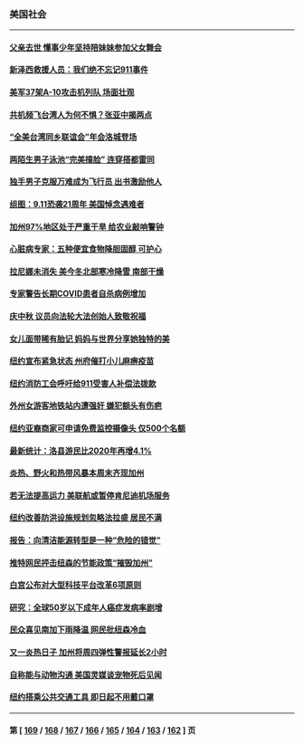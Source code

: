 ### 美国社会
---
#### [父亲去世 懂事少年坚持陪妹妹参加父女舞会](../../pages/ncid1078160/n13823026.md) 
#### [新泽西救援人员：我们绝不忘记911事件](../../pages/ncid1078160/n13822945.md) 
#### [美军37架A-10攻击机列队 场面壮观](../../pages/ncid1078160/n13822903.md) 
#### [共机频飞台湾人为何不惧？张亚中揭两点](../../pages/ncid1078160/n13822922.md) 
#### [“全美台湾同乡联谊会”年会洛城登场](../../pages/ncid1078160/n13822756.md) 
#### [两陌生男子泳池“完美撞脸” 连穿搭都雷同](../../pages/ncid1078160/n13822443.md) 
#### [独手男子克服万难成为飞行员 出书激励他人](../../pages/ncid1078160/n13822452.md) 
#### [组图：9.11恐袭21周年 美国悼念遇难者](../../pages/ncid1078160/n13822610.md) 
#### [加州97%地区处于严重干旱 给农业敲响警钟](../../pages/ncid1078160/n13821995.md) 
#### [心脏病专家：五种便宜食物降胆固醇 可护心](../../pages/ncid1078160/n13821214.md) 
#### [拉尼娜未消失 美今冬北部寒冷降雪 南部干燥](../../pages/ncid1078160/n13821935.md) 
#### [专家警告长期COVID患者自杀病例增加](../../pages/ncid1078160/n13821882.md) 
#### [庆中秋 议员向法轮大法创始人致敬祝福](../../pages/ncid1078160/n13821847.md) 
#### [女儿面带稀有胎记 妈妈与世界分享她独特的美](../../pages/ncid1078160/n13821418.md) 
#### [纽约宣布紧急状态 州府催打小儿麻痹疫苗](../../pages/ncid1078160/n13821364.md) 
#### [纽约消防工会呼吁给911受害人补偿法拨款](../../pages/ncid1078160/n13821356.md) 
#### [外州女游客地铁站内遭强奸 嫌犯额头有伤疤](../../pages/ncid1078160/n13821360.md) 
#### [纽约亚裔商家可申请免费监控摄像头 仅500个名额](../../pages/ncid1078160/n13821362.md) 
#### [最新统计：洛县游民比2020年再增4.1%](../../pages/ncid1078160/n13821277.md) 
#### [炎热、野火和热带风暴本周末齐现加州](../../pages/ncid1078160/n13821259.md) 
#### [若无法提高运力 美联航或暂停肯尼迪机场服务](../../pages/ncid1078160/n13820257.md) 
#### [纽约改善防洪设施规划忽略法拉盛  居民不满](../../pages/ncid1078160/n13820670.md) 
#### [报告：向清洁能源转型是一种“危险的错觉”](../../pages/ncid1078160/n13820402.md) 
#### [推特网民抨击纽森的节能政策“摧毁加州”](../../pages/ncid1078160/n13820557.md) 
#### [白宫公布对大型科技平台改革6项原则](../../pages/ncid1078160/n13820324.md) 
#### [研究：全球50岁以下成年人癌症发病率剧增](../../pages/ncid1078160/n13820332.md) 
#### [民众喜见南加下雨降温 网民批纽森冷血](../../pages/ncid1078160/n13820373.md) 
#### [又一炎热日子 加州将周四弹性警报延长2小时](../../pages/ncid1078160/n13820291.md) 
#### [自称能与动物沟通 美国灵媒谈宠物死后见闻](../../pages/ncid1078160/n13819940.md) 
#### [纽约搭乘公共交通工具 即日起不用戴口罩](../../pages/ncid1078160/n13819766.md) 

---
#### 第 [ [169](./169.md) / [168](./168.md) / [167](./167.md) / [166](./166.md) / [165](./165.md) / [164](./164.md) / [163](./163.md) / [162](./162.md) ] 页
